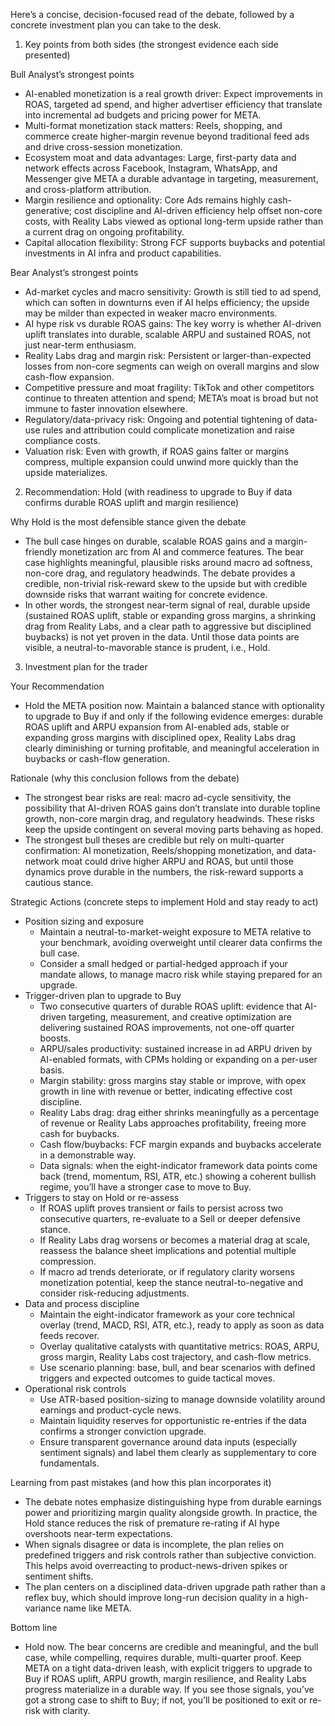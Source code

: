 Here’s a concise, decision-focused read of the debate, followed by a concrete investment plan you can take to the desk.

1) Key points from both sides (the strongest evidence each side presented)

Bull Analyst’s strongest points
- AI-enabled monetization is a real growth driver: Expect improvements in ROAS, targeted ad spend, and higher advertiser efficiency that translate into incremental ad budgets and pricing power for META.
- Multi-format monetization stack matters: Reels, shopping, and commerce create higher-margin revenue beyond traditional feed ads and drive cross-session monetization.
- Ecosystem moat and data advantages: Large, first-party data and network effects across Facebook, Instagram, WhatsApp, and Messenger give META a durable advantage in targeting, measurement, and cross-platform attribution.
- Margin resilience and optionality: Core Ads remains highly cash-generative; cost discipline and AI-driven efficiency help offset non-core costs, with Reality Labs viewed as optional long-term upside rather than a current drag on ongoing profitability.
- Capital allocation flexibility: Strong FCF supports buybacks and potential investments in AI infra and product capabilities.

Bear Analyst’s strongest points
- Ad-market cycles and macro sensitivity: Growth is still tied to ad spend, which can soften in downturns even if AI helps efficiency; the upside may be milder than expected in weaker macro environments.
- AI hype risk vs durable ROAS gains: The key worry is whether AI-driven uplift translates into durable, scalable ARPU and sustained ROAS, not just near-term enthusiasm.
- Reality Labs drag and margin risk: Persistent or larger-than-expected losses from non-core segments can weigh on overall margins and slow cash-flow expansion.
- Competitive pressure and moat fragility: TikTok and other competitors continue to threaten attention and spend; META’s moat is broad but not immune to faster innovation elsewhere.
- Regulatory/data-privacy risk: Ongoing and potential tightening of data-use rules and attribution could complicate monetization and raise compliance costs.
- Valuation risk: Even with growth, if ROAS gains falter or margins compress, multiple expansion could unwind more quickly than the upside materializes.

2) Recommendation: Hold (with readiness to upgrade to Buy if data confirms durable ROAS uplift and margin resilience)

Why Hold is the most defensible stance given the debate
- The bull case hinges on durable, scalable ROAS gains and a margin-friendly monetization arc from AI and commerce features. The bear case highlights meaningful, plausible risks around macro ad softness, non-core drag, and regulatory headwinds. The debate provides a credible, non-trivial risk-reward skew to the upside but with credible downside risks that warrant waiting for concrete evidence.
- In other words, the strongest near-term signal of real, durable upside (sustained ROAS uplift, stable or expanding gross margins, a shrinking drag from Reality Labs, and a clear path to aggressive but disciplined buybacks) is not yet proven in the data. Until those data points are visible, a neutral-to-mavorable stance is prudent, i.e., Hold.

3) Investment plan for the trader

Your Recommendation
- Hold the META position now. Maintain a balanced stance with optionality to upgrade to Buy if and only if the following evidence emerges: durable ROAS uplift and ARPU expansion from AI-enabled ads, stable or expanding gross margins with disciplined opex, Reality Labs drag clearly diminishing or turning profitable, and meaningful acceleration in buybacks or cash-flow generation.

Rationale (why this conclusion follows from the debate)
- The strongest bear risks are real: macro ad-cycle sensitivity, the possibility that AI-driven ROAS gains don’t translate into durable topline growth, non-core margin drag, and regulatory headwinds. These risks keep the upside contingent on several moving parts behaving as hoped.
- The strongest bull theses are credible but rely on multi-quarter confirmation: AI monetization, Reels/shopping monetization, and data-network moat could drive higher ARPU and ROAS, but until those dynamics prove durable in the numbers, the risk-reward supports a cautious stance.

Strategic Actions (concrete steps to implement Hold and stay ready to act)
- Position sizing and exposure
  - Maintain a neutral-to-market-weight exposure to META relative to your benchmark, avoiding overweight until clearer data confirms the bull case.
  - Consider a small hedged or partial-hedged approach if your mandate allows, to manage macro risk while staying prepared for an upgrade.
- Trigger-driven plan to upgrade to Buy
  - Two consecutive quarters of durable ROAS uplift: evidence that AI-driven targeting, measurement, and creative optimization are delivering sustained ROAS improvements, not one-off quarter boosts.
  - ARPU/sales productivity: sustained increase in ad ARPU driven by AI-enabled formats, with CPMs holding or expanding on a per-user basis.
  - Margin stability: gross margins stay stable or improve, with opex growth in line with revenue or better, indicating effective cost discipline.
  - Reality Labs drag: drag either shrinks meaningfully as a percentage of revenue or Reality Labs approaches profitability, freeing more cash for buybacks.
  - Cash flow/buybacks: FCF margin expands and buybacks accelerate in a demonstrable way.
  - Data signals: when the eight-indicator framework data points come back (trend, momentum, RSI, ATR, etc.) showing a coherent bullish regime, you’ll have a stronger case to move to Buy.
- Triggers to stay on Hold or re-assess
  - If ROAS uplift proves transient or fails to persist across two consecutive quarters, re-evaluate to a Sell or deeper defensive stance.
  - If Reality Labs drag worsens or becomes a material drag at scale, reassess the balance sheet implications and potential multiple compression.
  - If macro ad trends deteriorate, or if regulatory clarity worsens monetization potential, keep the stance neutral-to-negative and consider risk-reducing adjustments.
- Data and process discipline
  - Maintain the eight-indicator framework as your core technical overlay (trend, MACD, RSI, ATR, etc.), ready to apply as soon as data feeds recover.
  - Overlay qualitative catalysts with quantitative metrics: ROAS, ARPU, gross margin, Reality Labs cost trajectory, and cash-flow metrics.
  - Use scenario planning: base, bull, and bear scenarios with defined triggers and expected outcomes to guide tactical moves.
- Operational risk controls
  - Use ATR-based position-sizing to manage downside volatility around earnings and product-cycle news.
  - Maintain liquidity reserves for opportunistic re-entries if the data confirms a stronger conviction upgrade.
  - Ensure transparent governance around data inputs (especially sentiment signals) and label them clearly as supplementary to core fundamentals.

Learning from past mistakes (and how this plan incorporates it)
- The debate notes emphasize distinguishing hype from durable earnings power and prioritizing margin quality alongside growth. In practice, the Hold stance reduces the risk of premature re-rating if AI hype overshoots near-term expectations.
- When signals disagree or data is incomplete, the plan relies on predefined triggers and risk controls rather than subjective conviction. This helps avoid overreacting to product-news-driven spikes or sentiment shifts.
- The plan centers on a disciplined data-driven upgrade path rather than a reflex buy, which should improve long-run decision quality in a high-variance name like META.

Bottom line
- Hold now. The bear concerns are credible and meaningful, and the bull case, while compelling, requires durable, multi-quarter proof. Keep META on a tight data-driven leash, with explicit triggers to upgrade to Buy if ROAS uplift, ARPU growth, margin resilience, and Reality Labs progress materialize in a durable way. If you see those signals, you’ve got a strong case to shift to Buy; if not, you’ll be positioned to exit or re-risk with clarity.